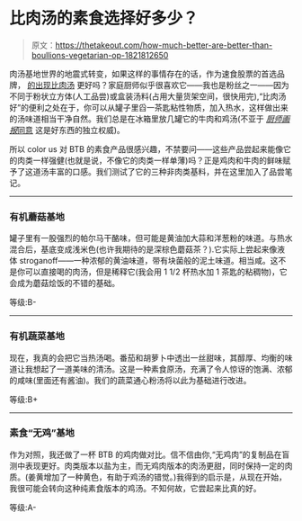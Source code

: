 # 比肉汤的素食选择好多少？

> 原文：<https://thetakeout.com/how-much-better-are-better-than-boullions-vegetarian-op-1821812650>

肉汤基地世界的地震式转变，如果这样的事情存在的话，作为速食股票的首选品牌， [的出现比肉汤](https://www.betterthanbouillon.com/default.aspx) 更好吗？家庭厨师似乎很喜欢它——我也是粉丝之一——因为不同于粉状立方体(人工品尝)或盒装汤料(占用大量货架空间，很快用完),“比肉汤好”的便利之处在于，你可以从罐子里舀一茶匙粘性物质，加入热水，这样做出来的汤味道相当干净自然。我们总是在冰箱里放几罐它的牛肉和鸡汤(不亚于 [*厨师画报*同意](https://www.cooksillustrated.com/articles/149-the-truth-about-beef-broth) 这是好东西的独立权威)。



所以 color us 对 BTB 的素食产品很感兴趣，不禁要问——这些产品尝起来能像它的肉类一样强健(也就是说，不像它的肉类一样单薄)吗？正是鸡肉和牛肉的鲜味赋予了这道汤丰富的口感。我们测试了它的三种非肉类基料，并在这里加入了品尝笔记。

* * *

### 有机蘑菇基地

罐子里有一股强烈的帕尔马干酪味，但可能是黄油加大蒜和洋葱粉的味道。与热水混合后，基底变成浅米色(也许我期待的是深棕色蘑菇茶？).它实际上尝起来像液体 stroganoff——一种浓郁的黄油味道，带有块菌般的泥土味道。相当咸。这不是你可以直接喝的肉汤，但是稀释它(我会用 1 1/2 杯热水加 1 茶匙的粘稠物)，它会成为蘑菇烩饭的不错的基础。

等级:B-

* * *

### 有机蔬菜基地

现在，我真的会把它当热汤喝。番茄和胡萝卜中透出一丝甜味，其醇厚、均衡的味道让我想起了一道美味的清汤。这是一种素食原汤，充满了令人惊讶的饱满、浓郁的咸味(里面还有酱油)。我们的蔬菜通心粉汤将以此为基础进行改进。

等级:B+

* * *

### 素食“无鸡”基地

作为对照，我还做了一杯 BTB 的鸡肉做对比。信不信由你,“无鸡肉”的复制品在盲测中表现更好。肉类版本以盐为主，而无鸡肉版本的肉汤更甜，同时保持一定的肉质。(姜黄增加了一种黄色，有助于鸡汤的错觉。)我得到的启示是，从现在开始，我很可能会转向这种纯素食版本的鸡汤。不知何故，它尝起来比真的好。

等级:A-